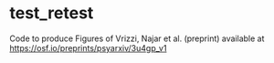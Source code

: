 # test_retest
Code to produce Figures of Vrizzi, Najar et al. (preprint) available at https://osf.io/preprints/psyarxiv/3u4gp_v1
